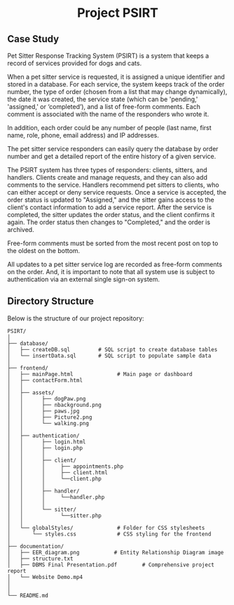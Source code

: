 
<h1 align="center"> Project PSIRT </h1>

## Case Study

<p align="left"> Pet Sitter Response Tracking System (PSIRT) is a system that keeps a record of services provided for dogs and cats. </p>

When a pet sitter service is requested, it is assigned a unique identifier and stored in a database. For each service, the system keeps track of the order number, the type of order (chosen from a list that may change dynamically), the date it was created, the service state (which can be 'pending,' 'assigned,' or ‘completed’), and a list of free-form comments. Each comment is associated with the name of the responders who wrote it.

In addition, each order could be any number of people (last name, first name, role, phone, email address) and IP addresses.

The pet sitter service responders can easily query the database by order number and get a detailed report of the entire history of a given service.

The PSIRT system has three types of responders: clients, sitters, and handlers. Clients create and manage requests, and they can also add comments to the service. Handlers recommend pet sitters to clients, who can either accept or deny service requests. Once a service is accepted, the order status is updated to "Assigned," and the sitter gains access to the client's contact information to add a service report. After the service is completed, the sitter updates the order status, and the client confirms it again. The order status then changes to "Completed," and the order is archived.

Free-form comments must be sorted from the most recent post on top to the oldest on the bottom.

All updates to a pet sitter service log are recorded as free-form comments on the order. And, it is important to note that all system use is subject to authentication via an external single sign-on system.

## Directory Structure

Below is the structure of our project repository:

```
PSIRT/
│
├── database/
│   ├── createDB.sql         # SQL script to create database tables
│   └── insertData.sql       # SQL script to populate sample data
│
├── frontend/
│   ├── mainPage.html              # Main page or dashboard
│   ├── contactForm.html
│   │
│   ├── assets/
│   │      ├── dogPaw.png
│   │      ├── nbackground.png
│   │      ├── paws.jpg
│   │      ├── Picture2.png
│   │      └── walking.png
│   │
│   ├── authentication/
│   │      ├── login.html
│   │      ├── login.php
│   │      │
│   │      ├── client/
│   │      │     ├── appointments.php
│   │      │     ├── client.html
│   │      │     └──client.php
│   │      │
│   │      ├── handler/
│   │      │     └──handler.php
│   │      │
│   │      └── sitter/
│   │            └──sitter.php
│   │
│   └── globalStyles/              # Folder for CSS stylesheets
│       └── styles.css             # CSS styling for the frontend
│
├── documentation/
│   ├── EER_diagram.png           # Entity Relationship Diagram image
│   ├── structure.txt
│   ├── DBMS Final Presentation.pdf        # Comprehensive project report
│   └── Website Demo.mp4
│
│
└── README.md 
```